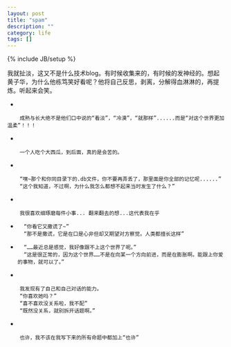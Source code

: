 ```yaml
---
layout: post
title: "spam"
description: ""
category: life
tags: []
---
```

{% include JB/setup %}
  
  我就扯淡，这又不是什么技术blog。有时候收集来的，有时候的发神经的。想起黄子华，为什么他栋笃笑好看呢？他将自己反思，剥离，分解得血淋淋的，再提炼。听起来会笑。   
  
  

-  

        成熟与长大绝不是他们口中说的“看淡”，“冷漠”，“就那样”......而是“对这个世界更加温柔”！！！ 

-  

        一个人吃个大西瓜，到后面，真的是会苦的。  
-  

        “嘿~那个和你同目录下的.db文件，你不要再弄丢了，那里面是你全部的记忆呢......”   
		“这个我知道，不过啊，为什么我怎么都想不起来当时发生了什么？”   

-  

        我很喜欢细琢磨每件小事... 翻来翻去的想...这代表我在乎
-  
        “你看它又撒谎了~”
        “那不是撒谎，它是在口是心非但却又期望对方察觉。人类都擅长这样”  

-  
        “……最近总是感觉，我好像跟不上这个世界了呢。”
        “这是很正常的，因为这个世界……不是在向某一个方向前进，而是在膨胀啊。能跟上你爱的事物，就可以了。”   


-  

        我发现有了自己和自己对话的能力。
        “你喜欢她吗？”  
        “喜不喜欢没关系啦，我不配”  
        “既然没关系，就别拆开话题啊。”


-  

        也许，我不该在我写下来的所有命题中都加上“也许”  



